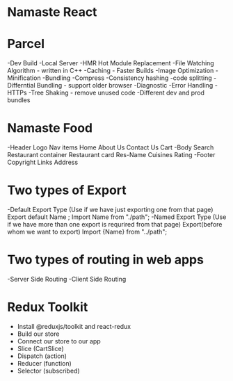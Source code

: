 # Namaste React

# Parcel
-Dev Build
-Local Server
-HMR Hot Module Replacement
-File Watching Algorithm - written in C++
-Caching - Faster Builds
-Image Optimization
-Minification
-Bundling
-Compress
-Consistency hashing
-code splitting
-Differntial Bundling - support older browser
-Diagnostic
-Error Handling
-HTTPs
-Tree Shaking - remove unused code
-Different dev and prod bundles

# Namaste Food
-Header
 Logo
 Nav items
  Home
  About Us
  Contact Us
  Cart
-Body
 Search
 Restaurant container
  Restaurant card
  Res-Name
  Cuisines
  Rating
-Footer
 Copyright
 Links
 Address

# Two types of Export
 -Default Export Type (Use if we have just exporting one from that page) 
  Export default Name ;
  Import Name from "./path";
 -Named  Export Type (Use if we have more than one export is requrired from that page)
  Export(before whom we want to export)
  Import {Name} from "../path";
 
# Two types of routing in web apps 
  -Server Side Routing
  -Client Side Routing 

# Redux Toolkit
 - Install @reduxjs/toolkit and react-redux
 - Build our store
 - Connect our store to our app
 - Slice (CartSlice)
 - Dispatch (action)
 - Reducer (function)
 - Selector (subscribed)
